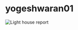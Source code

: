 # yogeshwaran01

![Light house report](https://cdn.jsdelivr.net/gh/yogeshwaran01/yogeshwaran01.github.io@latest/lighthouse_report.png)